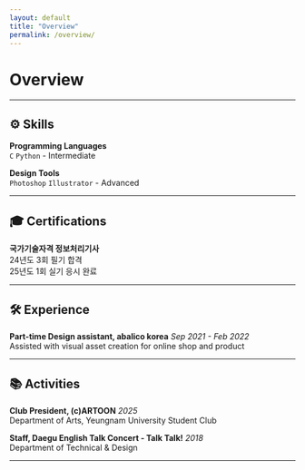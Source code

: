 ```yaml
---
layout: default
title: "Overview"
permalink: /overview/
---  
```

# Overview
---
## ⚙️ Skills
**Programming Languages**   
 `C` `Python` - Intermediate   

**Design Tools**   
 `Photoshop` `Illustrator` - Advanced   

---
## 🎓 Certifications
**국가기술자격 정보처리기사**   
24년도 3회 필기 합격   
25년도 1회 실기 응시 완료

---
## 🛠️ Experience

**Part-time Design assistant, abalico korea** *Sep 2021 - Feb 2022*   
Assisted with visual asset creation for online shop and product  

---
## 📚 Activities
**Club President, (c)ARTOON** *2025*   
Department of Arts, Yeungnam University Student Club   

**Staff, Daegu English Talk Concert - Talk Talk!** *2018*   
Department of Technical & Design   

---